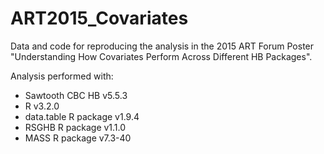 # ART2015_Covariates
Data and code for reproducing the analysis in the 2015 ART Forum Poster "Understanding How Covariates Perform Across Different HB Packages".

Analysis performed with:

- Sawtooth CBC HB v5.5.3
- R v3.2.0
- data.table R package v1.9.4
- RSGHB R package v1.1.0
- MASS R package v7.3-40
